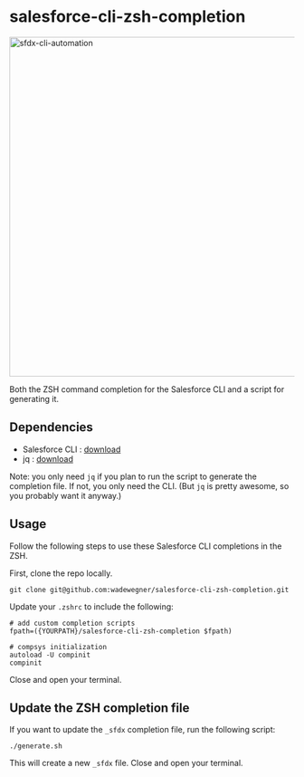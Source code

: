 # salesforce-cli-zsh-completion

<img width="600" alt="sfdx-cli-automation" src="https://user-images.githubusercontent.com/746259/34641780-083a2224-f2be-11e7-840a-55833e674ef0.gif">

Both the ZSH command completion for the Salesforce CLI and a script for generating it.

## Dependencies

- Salesforce CLI : [download](https://developer.salesforce.com/tools/sfdxcli)
- jq : [download](https://stedolan.github.io/jq/)

Note: you only need `jq` if you plan to run the script to generate the completion file. If not, you only need the CLI. (But `jq` is pretty awesome, so you probably want it anyway.)

## Usage

Follow the following steps to use these Salesforce CLI completions in the ZSH.

First, clone the repo locally.

```
git clone git@github.com:wadewegner/salesforce-cli-zsh-completion.git
```

Update your `.zshrc` to include the following:

```
# add custom completion scripts
fpath=({YOURPATH}/salesforce-cli-zsh-completion $fpath)

# compsys initialization
autoload -U compinit
compinit
```

Close and open your terminal.

## Update the ZSH completion file

If you want to update the `_sfdx` completion file, run the following script:

```
./generate.sh
```

This will create a new `_sfdx` file. Close and open your terminal.
